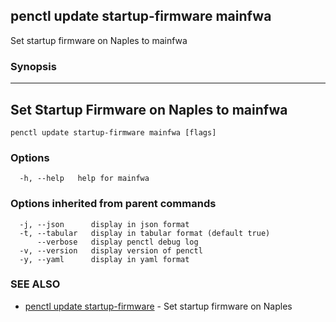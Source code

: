 ## penctl update startup-firmware mainfwa

Set startup firmware on Naples to mainfwa

### Synopsis



-------------------------------------------
 Set Startup Firmware on Naples to mainfwa 
-------------------------------------------


```
penctl update startup-firmware mainfwa [flags]
```

### Options

```
  -h, --help   help for mainfwa
```

### Options inherited from parent commands

```
  -j, --json      display in json format
  -t, --tabular   display in tabular format (default true)
      --verbose   display penctl debug log
  -v, --version   display version of penctl
  -y, --yaml      display in yaml format
```

### SEE ALSO
* [penctl update startup-firmware](penctl_update_startup-firmware.md)	 - Set startup firmware on Naples

